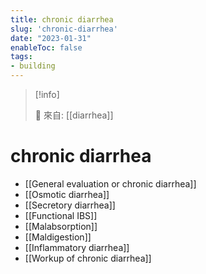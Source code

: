 ```yaml
---
title: chronic diarrhea
slug: 'chronic-diarrhea'
date: "2023-01-31"
enableToc: false
tags:
- building
---
```


> [!info]
>
> 🌱 來自: [[diarrhea]]

# chronic diarrhea

* [[General evaluation or chronic diarrhea]]
* [[Osmotic diarrhea]]
* [[Secretory diarrhea]]
* [[Functional IBS]]
* [[Malabsorption]]
* [[Maldigestion]]
* [[Inflammatory diarrhea]]
* [[Workup of chronic diarrhea]]
